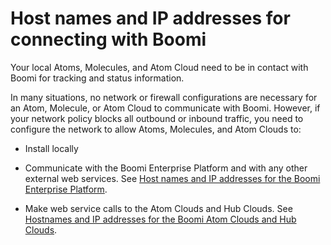 # Host names and IP addresses for connecting with Boomi

<head>
  <meta name="guidename" content="Platform"/>
  <meta name="context" content="GUID-18185BA9-A157-4B2E-B426-FE340D02C986"/>
</head>

Your local Atoms, Molecules, and Atom Cloud need to be in contact with Boomi for tracking and status information.

In many situations, no network or firewall configurations are necessary for an Atom, Molecule, or Atom Cloud to communicate with Boomi. However, if your network policy blocks all outbound or inbound traffic, you need to configure the network to allow Atoms, Molecules, and Atom Clouds to:

- Install locally

- Communicate with the Boomi Enterprise Platform and with any other external web services. See [Host names and IP addresses for the Boomi Enterprise Platform](r-boo-Hostnames_and_IP_addresses_for_platform_a5f68e32-b852-4e36-bdee-80423232a17a.md).

- Make web service calls to the Atom Clouds and Hub Clouds. See [ Hostnames and IP addresses for the Boomi Atom Clouds and Hub Clouds](r-boo-Hostnames_and_IP_addresses_for_Atom_Clouds__0d150522-9457-4c37-b5a9-a8ad664490bd.md).
